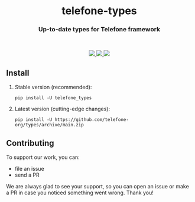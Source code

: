 <h1 align="center">telefone-types</h1>

<h3 align="center">Up-to-date types for Telefone framework</h3><br>

<p align="center">
    <a href="https://pypi.org/project/telefone-types">
        <img src="https://img.shields.io/pypi/v/telefone_types?label=Current version&style=flat-square">
    </a>
    <a href="https://core.telegram.org/bots/api">
        <img src="https://img.shields.io/badge/API%20coverage-Up%20to%206.0%20(inclusively)-red.svg?style=flat-square">
    </a>
    <a href="https://github.com/telefone-org/types/blob/main/LICENSE">
        <img src="https://img.shields.io/pypi/l/telefone-types?label=License&style=flat-square">
    </a>
</p>

## Install

1) Stable version (recommended):

    ```shell script
    pip install -U telefone_types
    ```

2) Latest version (cutting-edge changes):

    ```shell script
    pip install -U https://github.com/telefone-org/types/archive/main.zip
    ```

## Contributing

To support our work, you can:

- file an issue
- send a PR

We are always glad to see your support, so you can open an issue or make a PR in case you noticed something went wrong. Thank you!


